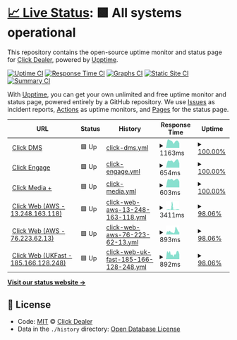 # [📈 Live Status](https://clickdealer.github.io/upptime): <!--live status--> **🟩 All systems operational**

This repository contains the open-source uptime monitor and status page for [Click Dealer](https://clickdealer.co.uk), powered by [Upptime](https://github.com/upptime/upptime).

[![Uptime CI](https://github.com/koj-co/upptime/workflows/Uptime%20CI/badge.svg)](https://github.com/koj-co/upptime/actions?query=workflow%3A%22Uptime+CI%22)
[![Response Time CI](https://github.com/koj-co/upptime/workflows/Response%20Time%20CI/badge.svg)](https://github.com/koj-co/upptime/actions?query=workflow%3A%22Response+Time+CI%22)
[![Graphs CI](https://github.com/koj-co/upptime/workflows/Graphs%20CI/badge.svg)](https://github.com/koj-co/upptime/actions?query=workflow%3A%22Graphs+CI%22)
[![Static Site CI](https://github.com/koj-co/upptime/workflows/Static%20Site%20CI/badge.svg)](https://github.com/koj-co/upptime/actions?query=workflow%3A%22Static+Site+CI%22)
[![Summary CI](https://github.com/koj-co/upptime/workflows/Summary%20CI/badge.svg)](https://github.com/koj-co/upptime/actions?query=workflow%3A%22Summary+CI%22)

With [Upptime](https://upptime.js.org), you can get your own unlimited and free uptime monitor and status page, powered entirely by a GitHub repository. We use [Issues](https://github.com/clickdealer/upptime/issues) as incident reports, [Actions](https://github.com/clickdealer/upptime/actions) as uptime monitors, and [Pages](https://clickdealer.github.io/upptime) for the status page.

<!--start: status pages-->
<!-- This summary is generated by Upptime (https://github.com/upptime/upptime) -->
<!-- Do not edit this manually, your changes will be overwritten -->
<!-- prettier-ignore -->
| URL | Status | History | Response Time | Uptime |
| --- | ------ | ------- | ------------- | ------ |
| <img alt="" src="https://favicons.githubusercontent.com/myclickdealer.co.uk" height="13"> [Click DMS](https://myclickdealer.co.uk) | 🟩 Up | [click-dms.yml](https://github.com/clickdealer/upptime/commits/master/history/click-dms.yml) | <details><summary><img alt="Response time graph" src="./graphs/click-dms/response-time-week.png" height="20"> 1163ms</summary><br><a href="https://clickdealer.github.io/upptime/history/click-dms"><img alt="Response time 1300" src="https://img.shields.io/endpoint?url=https%3A%2F%2Fraw.githubusercontent.com%2Fclickdealer%2Fupptime%2Fmaster%2Fapi%2Fclick-dms%2Fresponse-time.json"></a><br><a href="https://clickdealer.github.io/upptime/history/click-dms"><img alt="24-hour response time 818" src="https://img.shields.io/endpoint?url=https%3A%2F%2Fraw.githubusercontent.com%2Fclickdealer%2Fupptime%2Fmaster%2Fapi%2Fclick-dms%2Fresponse-time-day.json"></a><br><a href="https://clickdealer.github.io/upptime/history/click-dms"><img alt="7-day response time 1163" src="https://img.shields.io/endpoint?url=https%3A%2F%2Fraw.githubusercontent.com%2Fclickdealer%2Fupptime%2Fmaster%2Fapi%2Fclick-dms%2Fresponse-time-week.json"></a><br><a href="https://clickdealer.github.io/upptime/history/click-dms"><img alt="30-day response time 1300" src="https://img.shields.io/endpoint?url=https%3A%2F%2Fraw.githubusercontent.com%2Fclickdealer%2Fupptime%2Fmaster%2Fapi%2Fclick-dms%2Fresponse-time-month.json"></a><br><a href="https://clickdealer.github.io/upptime/history/click-dms"><img alt="1-year response time 1300" src="https://img.shields.io/endpoint?url=https%3A%2F%2Fraw.githubusercontent.com%2Fclickdealer%2Fupptime%2Fmaster%2Fapi%2Fclick-dms%2Fresponse-time-year.json"></a></details> | <details><summary><a href="https://clickdealer.github.io/upptime/history/click-dms">100.00%</a></summary><a href="https://clickdealer.github.io/upptime/history/click-dms"><img alt="All-time uptime 98.73%" src="https://img.shields.io/endpoint?url=https%3A%2F%2Fraw.githubusercontent.com%2Fclickdealer%2Fupptime%2Fmaster%2Fapi%2Fclick-dms%2Fuptime.json"></a><br><a href="https://clickdealer.github.io/upptime/history/click-dms"><img alt="24-hour uptime 100.00%" src="https://img.shields.io/endpoint?url=https%3A%2F%2Fraw.githubusercontent.com%2Fclickdealer%2Fupptime%2Fmaster%2Fapi%2Fclick-dms%2Fuptime-day.json"></a><br><a href="https://clickdealer.github.io/upptime/history/click-dms"><img alt="7-day uptime 100.00%" src="https://img.shields.io/endpoint?url=https%3A%2F%2Fraw.githubusercontent.com%2Fclickdealer%2Fupptime%2Fmaster%2Fapi%2Fclick-dms%2Fuptime-week.json"></a><br><a href="https://clickdealer.github.io/upptime/history/click-dms"><img alt="30-day uptime 98.73%" src="https://img.shields.io/endpoint?url=https%3A%2F%2Fraw.githubusercontent.com%2Fclickdealer%2Fupptime%2Fmaster%2Fapi%2Fclick-dms%2Fuptime-month.json"></a><br><a href="https://clickdealer.github.io/upptime/history/click-dms"><img alt="1-year uptime 98.73%" src="https://img.shields.io/endpoint?url=https%3A%2F%2Fraw.githubusercontent.com%2Fclickdealer%2Fupptime%2Fmaster%2Fapi%2Fclick-dms%2Fuptime-year.json"></a></details>
| <img alt="" src="https://favicons.githubusercontent.com/example.click-engage.co.uk" height="13"> [Click Engage](https://example.click-engage.co.uk) | 🟩 Up | [click-engage.yml](https://github.com/clickdealer/upptime/commits/master/history/click-engage.yml) | <details><summary><img alt="Response time graph" src="./graphs/click-engage/response-time-week.png" height="20"> 654ms</summary><br><a href="https://clickdealer.github.io/upptime/history/click-engage"><img alt="Response time 613" src="https://img.shields.io/endpoint?url=https%3A%2F%2Fraw.githubusercontent.com%2Fclickdealer%2Fupptime%2Fmaster%2Fapi%2Fclick-engage%2Fresponse-time.json"></a><br><a href="https://clickdealer.github.io/upptime/history/click-engage"><img alt="24-hour response time 427" src="https://img.shields.io/endpoint?url=https%3A%2F%2Fraw.githubusercontent.com%2Fclickdealer%2Fupptime%2Fmaster%2Fapi%2Fclick-engage%2Fresponse-time-day.json"></a><br><a href="https://clickdealer.github.io/upptime/history/click-engage"><img alt="7-day response time 654" src="https://img.shields.io/endpoint?url=https%3A%2F%2Fraw.githubusercontent.com%2Fclickdealer%2Fupptime%2Fmaster%2Fapi%2Fclick-engage%2Fresponse-time-week.json"></a><br><a href="https://clickdealer.github.io/upptime/history/click-engage"><img alt="30-day response time 613" src="https://img.shields.io/endpoint?url=https%3A%2F%2Fraw.githubusercontent.com%2Fclickdealer%2Fupptime%2Fmaster%2Fapi%2Fclick-engage%2Fresponse-time-month.json"></a><br><a href="https://clickdealer.github.io/upptime/history/click-engage"><img alt="1-year response time 613" src="https://img.shields.io/endpoint?url=https%3A%2F%2Fraw.githubusercontent.com%2Fclickdealer%2Fupptime%2Fmaster%2Fapi%2Fclick-engage%2Fresponse-time-year.json"></a></details> | <details><summary><a href="https://clickdealer.github.io/upptime/history/click-engage">100.00%</a></summary><a href="https://clickdealer.github.io/upptime/history/click-engage"><img alt="All-time uptime 98.08%" src="https://img.shields.io/endpoint?url=https%3A%2F%2Fraw.githubusercontent.com%2Fclickdealer%2Fupptime%2Fmaster%2Fapi%2Fclick-engage%2Fuptime.json"></a><br><a href="https://clickdealer.github.io/upptime/history/click-engage"><img alt="24-hour uptime 100.00%" src="https://img.shields.io/endpoint?url=https%3A%2F%2Fraw.githubusercontent.com%2Fclickdealer%2Fupptime%2Fmaster%2Fapi%2Fclick-engage%2Fuptime-day.json"></a><br><a href="https://clickdealer.github.io/upptime/history/click-engage"><img alt="7-day uptime 100.00%" src="https://img.shields.io/endpoint?url=https%3A%2F%2Fraw.githubusercontent.com%2Fclickdealer%2Fupptime%2Fmaster%2Fapi%2Fclick-engage%2Fuptime-week.json"></a><br><a href="https://clickdealer.github.io/upptime/history/click-engage"><img alt="30-day uptime 98.08%" src="https://img.shields.io/endpoint?url=https%3A%2F%2Fraw.githubusercontent.com%2Fclickdealer%2Fupptime%2Fmaster%2Fapi%2Fclick-engage%2Fuptime-month.json"></a><br><a href="https://clickdealer.github.io/upptime/history/click-engage"><img alt="1-year uptime 98.08%" src="https://img.shields.io/endpoint?url=https%3A%2F%2Fraw.githubusercontent.com%2Fclickdealer%2Fupptime%2Fmaster%2Fapi%2Fclick-engage%2Fuptime-year.json"></a></details>
| <img alt="" src="https://favicons.githubusercontent.com/api.myclickdealer.co.uk" height="13"> [Click Media +](https://api.myclickdealer.co.uk) | 🟩 Up | [click-media.yml](https://github.com/clickdealer/upptime/commits/master/history/click-media.yml) | <details><summary><img alt="Response time graph" src="./graphs/click-media/response-time-week.png" height="20"> 603ms</summary><br><a href="https://clickdealer.github.io/upptime/history/click-media"><img alt="Response time 743" src="https://img.shields.io/endpoint?url=https%3A%2F%2Fraw.githubusercontent.com%2Fclickdealer%2Fupptime%2Fmaster%2Fapi%2Fclick-media%2Fresponse-time.json"></a><br><a href="https://clickdealer.github.io/upptime/history/click-media"><img alt="24-hour response time 448" src="https://img.shields.io/endpoint?url=https%3A%2F%2Fraw.githubusercontent.com%2Fclickdealer%2Fupptime%2Fmaster%2Fapi%2Fclick-media%2Fresponse-time-day.json"></a><br><a href="https://clickdealer.github.io/upptime/history/click-media"><img alt="7-day response time 603" src="https://img.shields.io/endpoint?url=https%3A%2F%2Fraw.githubusercontent.com%2Fclickdealer%2Fupptime%2Fmaster%2Fapi%2Fclick-media%2Fresponse-time-week.json"></a><br><a href="https://clickdealer.github.io/upptime/history/click-media"><img alt="30-day response time 743" src="https://img.shields.io/endpoint?url=https%3A%2F%2Fraw.githubusercontent.com%2Fclickdealer%2Fupptime%2Fmaster%2Fapi%2Fclick-media%2Fresponse-time-month.json"></a><br><a href="https://clickdealer.github.io/upptime/history/click-media"><img alt="1-year response time 743" src="https://img.shields.io/endpoint?url=https%3A%2F%2Fraw.githubusercontent.com%2Fclickdealer%2Fupptime%2Fmaster%2Fapi%2Fclick-media%2Fresponse-time-year.json"></a></details> | <details><summary><a href="https://clickdealer.github.io/upptime/history/click-media">100.00%</a></summary><a href="https://clickdealer.github.io/upptime/history/click-media"><img alt="All-time uptime 98.56%" src="https://img.shields.io/endpoint?url=https%3A%2F%2Fraw.githubusercontent.com%2Fclickdealer%2Fupptime%2Fmaster%2Fapi%2Fclick-media%2Fuptime.json"></a><br><a href="https://clickdealer.github.io/upptime/history/click-media"><img alt="24-hour uptime 100.00%" src="https://img.shields.io/endpoint?url=https%3A%2F%2Fraw.githubusercontent.com%2Fclickdealer%2Fupptime%2Fmaster%2Fapi%2Fclick-media%2Fuptime-day.json"></a><br><a href="https://clickdealer.github.io/upptime/history/click-media"><img alt="7-day uptime 100.00%" src="https://img.shields.io/endpoint?url=https%3A%2F%2Fraw.githubusercontent.com%2Fclickdealer%2Fupptime%2Fmaster%2Fapi%2Fclick-media%2Fuptime-week.json"></a><br><a href="https://clickdealer.github.io/upptime/history/click-media"><img alt="30-day uptime 98.56%" src="https://img.shields.io/endpoint?url=https%3A%2F%2Fraw.githubusercontent.com%2Fclickdealer%2Fupptime%2Fmaster%2Fapi%2Fclick-media%2Fuptime-month.json"></a><br><a href="https://clickdealer.github.io/upptime/history/click-media"><img alt="1-year uptime 98.56%" src="https://img.shields.io/endpoint?url=https%3A%2F%2Fraw.githubusercontent.com%2Fclickdealer%2Fupptime%2Fmaster%2Fapi%2Fclick-media%2Fuptime-year.json"></a></details>
| <img alt="" src="https://favicons.githubusercontent.com/13.248.163.118" height="13"> [Click Web (AWS - 13.248.163.118)](https://13.248.163.118) | 🟩 Up | [click-web-aws-13-248-163-118.yml](https://github.com/clickdealer/upptime/commits/master/history/click-web-aws-13-248-163-118.yml) | <details><summary><img alt="Response time graph" src="./graphs/click-web-aws-13-248-163-118/response-time-week.png" height="20"> 3411ms</summary><br><a href="https://clickdealer.github.io/upptime/history/click-web-aws-13-248-163-118"><img alt="Response time 2249" src="https://img.shields.io/endpoint?url=https%3A%2F%2Fraw.githubusercontent.com%2Fclickdealer%2Fupptime%2Fmaster%2Fapi%2Fclick-web-aws-13-248-163-118%2Fresponse-time.json"></a><br><a href="https://clickdealer.github.io/upptime/history/click-web-aws-13-248-163-118"><img alt="24-hour response time 534" src="https://img.shields.io/endpoint?url=https%3A%2F%2Fraw.githubusercontent.com%2Fclickdealer%2Fupptime%2Fmaster%2Fapi%2Fclick-web-aws-13-248-163-118%2Fresponse-time-day.json"></a><br><a href="https://clickdealer.github.io/upptime/history/click-web-aws-13-248-163-118"><img alt="7-day response time 3411" src="https://img.shields.io/endpoint?url=https%3A%2F%2Fraw.githubusercontent.com%2Fclickdealer%2Fupptime%2Fmaster%2Fapi%2Fclick-web-aws-13-248-163-118%2Fresponse-time-week.json"></a><br><a href="https://clickdealer.github.io/upptime/history/click-web-aws-13-248-163-118"><img alt="30-day response time 2249" src="https://img.shields.io/endpoint?url=https%3A%2F%2Fraw.githubusercontent.com%2Fclickdealer%2Fupptime%2Fmaster%2Fapi%2Fclick-web-aws-13-248-163-118%2Fresponse-time-month.json"></a><br><a href="https://clickdealer.github.io/upptime/history/click-web-aws-13-248-163-118"><img alt="1-year response time 2249" src="https://img.shields.io/endpoint?url=https%3A%2F%2Fraw.githubusercontent.com%2Fclickdealer%2Fupptime%2Fmaster%2Fapi%2Fclick-web-aws-13-248-163-118%2Fresponse-time-year.json"></a></details> | <details><summary><a href="https://clickdealer.github.io/upptime/history/click-web-aws-13-248-163-118">98.06%</a></summary><a href="https://clickdealer.github.io/upptime/history/click-web-aws-13-248-163-118"><img alt="All-time uptime 98.80%" src="https://img.shields.io/endpoint?url=https%3A%2F%2Fraw.githubusercontent.com%2Fclickdealer%2Fupptime%2Fmaster%2Fapi%2Fclick-web-aws-13-248-163-118%2Fuptime.json"></a><br><a href="https://clickdealer.github.io/upptime/history/click-web-aws-13-248-163-118"><img alt="24-hour uptime 100.00%" src="https://img.shields.io/endpoint?url=https%3A%2F%2Fraw.githubusercontent.com%2Fclickdealer%2Fupptime%2Fmaster%2Fapi%2Fclick-web-aws-13-248-163-118%2Fuptime-day.json"></a><br><a href="https://clickdealer.github.io/upptime/history/click-web-aws-13-248-163-118"><img alt="7-day uptime 98.06%" src="https://img.shields.io/endpoint?url=https%3A%2F%2Fraw.githubusercontent.com%2Fclickdealer%2Fupptime%2Fmaster%2Fapi%2Fclick-web-aws-13-248-163-118%2Fuptime-week.json"></a><br><a href="https://clickdealer.github.io/upptime/history/click-web-aws-13-248-163-118"><img alt="30-day uptime 98.80%" src="https://img.shields.io/endpoint?url=https%3A%2F%2Fraw.githubusercontent.com%2Fclickdealer%2Fupptime%2Fmaster%2Fapi%2Fclick-web-aws-13-248-163-118%2Fuptime-month.json"></a><br><a href="https://clickdealer.github.io/upptime/history/click-web-aws-13-248-163-118"><img alt="1-year uptime 98.80%" src="https://img.shields.io/endpoint?url=https%3A%2F%2Fraw.githubusercontent.com%2Fclickdealer%2Fupptime%2Fmaster%2Fapi%2Fclick-web-aws-13-248-163-118%2Fuptime-year.json"></a></details>
| <img alt="" src="https://favicons.githubusercontent.com/76.223.62.13" height="13"> [Click Web (AWS - 76.223.62.13)](https://76.223.62.13) | 🟩 Up | [click-web-aws-76-223-62-13.yml](https://github.com/clickdealer/upptime/commits/master/history/click-web-aws-76-223-62-13.yml) | <details><summary><img alt="Response time graph" src="./graphs/click-web-aws-76-223-62-13/response-time-week.png" height="20"> 893ms</summary><br><a href="https://clickdealer.github.io/upptime/history/click-web-aws-76-223-62-13"><img alt="Response time 908" src="https://img.shields.io/endpoint?url=https%3A%2F%2Fraw.githubusercontent.com%2Fclickdealer%2Fupptime%2Fmaster%2Fapi%2Fclick-web-aws-76-223-62-13%2Fresponse-time.json"></a><br><a href="https://clickdealer.github.io/upptime/history/click-web-aws-76-223-62-13"><img alt="24-hour response time 538" src="https://img.shields.io/endpoint?url=https%3A%2F%2Fraw.githubusercontent.com%2Fclickdealer%2Fupptime%2Fmaster%2Fapi%2Fclick-web-aws-76-223-62-13%2Fresponse-time-day.json"></a><br><a href="https://clickdealer.github.io/upptime/history/click-web-aws-76-223-62-13"><img alt="7-day response time 893" src="https://img.shields.io/endpoint?url=https%3A%2F%2Fraw.githubusercontent.com%2Fclickdealer%2Fupptime%2Fmaster%2Fapi%2Fclick-web-aws-76-223-62-13%2Fresponse-time-week.json"></a><br><a href="https://clickdealer.github.io/upptime/history/click-web-aws-76-223-62-13"><img alt="30-day response time 908" src="https://img.shields.io/endpoint?url=https%3A%2F%2Fraw.githubusercontent.com%2Fclickdealer%2Fupptime%2Fmaster%2Fapi%2Fclick-web-aws-76-223-62-13%2Fresponse-time-month.json"></a><br><a href="https://clickdealer.github.io/upptime/history/click-web-aws-76-223-62-13"><img alt="1-year response time 908" src="https://img.shields.io/endpoint?url=https%3A%2F%2Fraw.githubusercontent.com%2Fclickdealer%2Fupptime%2Fmaster%2Fapi%2Fclick-web-aws-76-223-62-13%2Fresponse-time-year.json"></a></details> | <details><summary><a href="https://clickdealer.github.io/upptime/history/click-web-aws-76-223-62-13">98.06%</a></summary><a href="https://clickdealer.github.io/upptime/history/click-web-aws-76-223-62-13"><img alt="All-time uptime 99.00%" src="https://img.shields.io/endpoint?url=https%3A%2F%2Fraw.githubusercontent.com%2Fclickdealer%2Fupptime%2Fmaster%2Fapi%2Fclick-web-aws-76-223-62-13%2Fuptime.json"></a><br><a href="https://clickdealer.github.io/upptime/history/click-web-aws-76-223-62-13"><img alt="24-hour uptime 100.00%" src="https://img.shields.io/endpoint?url=https%3A%2F%2Fraw.githubusercontent.com%2Fclickdealer%2Fupptime%2Fmaster%2Fapi%2Fclick-web-aws-76-223-62-13%2Fuptime-day.json"></a><br><a href="https://clickdealer.github.io/upptime/history/click-web-aws-76-223-62-13"><img alt="7-day uptime 98.06%" src="https://img.shields.io/endpoint?url=https%3A%2F%2Fraw.githubusercontent.com%2Fclickdealer%2Fupptime%2Fmaster%2Fapi%2Fclick-web-aws-76-223-62-13%2Fuptime-week.json"></a><br><a href="https://clickdealer.github.io/upptime/history/click-web-aws-76-223-62-13"><img alt="30-day uptime 99.00%" src="https://img.shields.io/endpoint?url=https%3A%2F%2Fraw.githubusercontent.com%2Fclickdealer%2Fupptime%2Fmaster%2Fapi%2Fclick-web-aws-76-223-62-13%2Fuptime-month.json"></a><br><a href="https://clickdealer.github.io/upptime/history/click-web-aws-76-223-62-13"><img alt="1-year uptime 99.00%" src="https://img.shields.io/endpoint?url=https%3A%2F%2Fraw.githubusercontent.com%2Fclickdealer%2Fupptime%2Fmaster%2Fapi%2Fclick-web-aws-76-223-62-13%2Fuptime-year.json"></a></details>
| <img alt="" src="https://favicons.githubusercontent.com/185.166.128.248" height="13"> [Click Web (UKFast - 185.166.128.248)](https://185.166.128.248) | 🟩 Up | [click-web-uk-fast-185-166-128-248.yml](https://github.com/clickdealer/upptime/commits/master/history/click-web-uk-fast-185-166-128-248.yml) | <details><summary><img alt="Response time graph" src="./graphs/click-web-uk-fast-185-166-128-248/response-time-week.png" height="20"> 892ms</summary><br><a href="https://clickdealer.github.io/upptime/history/click-web-uk-fast-185-166-128-248"><img alt="Response time 968" src="https://img.shields.io/endpoint?url=https%3A%2F%2Fraw.githubusercontent.com%2Fclickdealer%2Fupptime%2Fmaster%2Fapi%2Fclick-web-uk-fast-185-166-128-248%2Fresponse-time.json"></a><br><a href="https://clickdealer.github.io/upptime/history/click-web-uk-fast-185-166-128-248"><img alt="24-hour response time 709" src="https://img.shields.io/endpoint?url=https%3A%2F%2Fraw.githubusercontent.com%2Fclickdealer%2Fupptime%2Fmaster%2Fapi%2Fclick-web-uk-fast-185-166-128-248%2Fresponse-time-day.json"></a><br><a href="https://clickdealer.github.io/upptime/history/click-web-uk-fast-185-166-128-248"><img alt="7-day response time 892" src="https://img.shields.io/endpoint?url=https%3A%2F%2Fraw.githubusercontent.com%2Fclickdealer%2Fupptime%2Fmaster%2Fapi%2Fclick-web-uk-fast-185-166-128-248%2Fresponse-time-week.json"></a><br><a href="https://clickdealer.github.io/upptime/history/click-web-uk-fast-185-166-128-248"><img alt="30-day response time 968" src="https://img.shields.io/endpoint?url=https%3A%2F%2Fraw.githubusercontent.com%2Fclickdealer%2Fupptime%2Fmaster%2Fapi%2Fclick-web-uk-fast-185-166-128-248%2Fresponse-time-month.json"></a><br><a href="https://clickdealer.github.io/upptime/history/click-web-uk-fast-185-166-128-248"><img alt="1-year response time 968" src="https://img.shields.io/endpoint?url=https%3A%2F%2Fraw.githubusercontent.com%2Fclickdealer%2Fupptime%2Fmaster%2Fapi%2Fclick-web-uk-fast-185-166-128-248%2Fresponse-time-year.json"></a></details> | <details><summary><a href="https://clickdealer.github.io/upptime/history/click-web-uk-fast-185-166-128-248">98.06%</a></summary><a href="https://clickdealer.github.io/upptime/history/click-web-uk-fast-185-166-128-248"><img alt="All-time uptime 99.00%" src="https://img.shields.io/endpoint?url=https%3A%2F%2Fraw.githubusercontent.com%2Fclickdealer%2Fupptime%2Fmaster%2Fapi%2Fclick-web-uk-fast-185-166-128-248%2Fuptime.json"></a><br><a href="https://clickdealer.github.io/upptime/history/click-web-uk-fast-185-166-128-248"><img alt="24-hour uptime 100.00%" src="https://img.shields.io/endpoint?url=https%3A%2F%2Fraw.githubusercontent.com%2Fclickdealer%2Fupptime%2Fmaster%2Fapi%2Fclick-web-uk-fast-185-166-128-248%2Fuptime-day.json"></a><br><a href="https://clickdealer.github.io/upptime/history/click-web-uk-fast-185-166-128-248"><img alt="7-day uptime 98.06%" src="https://img.shields.io/endpoint?url=https%3A%2F%2Fraw.githubusercontent.com%2Fclickdealer%2Fupptime%2Fmaster%2Fapi%2Fclick-web-uk-fast-185-166-128-248%2Fuptime-week.json"></a><br><a href="https://clickdealer.github.io/upptime/history/click-web-uk-fast-185-166-128-248"><img alt="30-day uptime 99.00%" src="https://img.shields.io/endpoint?url=https%3A%2F%2Fraw.githubusercontent.com%2Fclickdealer%2Fupptime%2Fmaster%2Fapi%2Fclick-web-uk-fast-185-166-128-248%2Fuptime-month.json"></a><br><a href="https://clickdealer.github.io/upptime/history/click-web-uk-fast-185-166-128-248"><img alt="1-year uptime 99.00%" src="https://img.shields.io/endpoint?url=https%3A%2F%2Fraw.githubusercontent.com%2Fclickdealer%2Fupptime%2Fmaster%2Fapi%2Fclick-web-uk-fast-185-166-128-248%2Fuptime-year.json"></a></details>

<!--end: status pages-->

[**Visit our status website →**](https://clickdealer.github.io/upptime)

## 📄 License

- Code: [MIT](./LICENSE) © [Click Dealer](https://clickdealer.co.uk)
- Data in the `./history` directory: [Open Database License](https://opendatacommons.org/licenses/odbl/1-0/)
